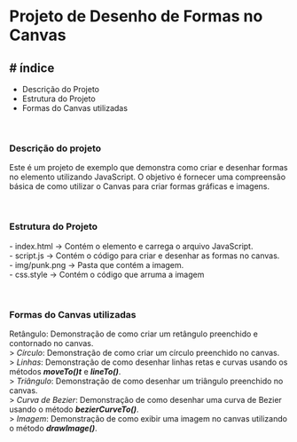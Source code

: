 <h1> Projeto de Desenho de Formas no Canvas </h1>

<h2> # índice </h2>
<ul>
  <li>Descrição do Projeto</li>
  <li>Estrutura do Projeto</li>
  <li>Formas do Canvas utilizadas</li>
</ul>

<br>

<h3> Descrição do projeto </h3>
 <p> Este é um projeto de exemplo que demonstra como criar e desenhar formas no elemento <em><strong><canvas></strong></em>  utilizando JavaScript. O objetivo é fornecer uma compreensão básica de como utilizar o Canvas para criar formas gráficas e imagens. </p>
  
  <br>
  
<h3> Estrutura do Projeto </h3>
  <p> 
   - index.html -> Contém o elemento <canvas> e carrega o arquivo JavaScript. <br>
   - script.js -> Contém o código para criar e desenhar as formas no canvas. <br>
   - img/punk.png -> Pasta que contém a imagem. <br>
   - css.style -> Contém o código que arruma a imagem
  </p>
  
  <br>

<h3> Formas do Canvas utilizadas </h3>
<p> Retângulo: Demonstração de como criar um retângulo preenchido e contornado no canvas. <br>
  > <em>Círculo</em>: Demonstração de como criar um círculo preenchido no canvas. <br> 
  > <em>Linhas</em>: Demonstração de como desenhar linhas retas e curvas usando os métodos <em><strong>moveTo()t</strong></em> e <em><strong>lineTo()</strong></em>. <br> 
  > <em>Triângulo</em>: Demonstração de como desenhar um triângulo preenchido no canvas. <br> 
  > <em>Curva de Bezier</em>: Demonstração de como desenhar uma curva de Bezier usando o método  <em><strong>bezierCurveTo()</strong></em>. <br>
  > <em>Imagem</em>: Demonstração de como exibir uma imagem no canvas utilizando o método  <em><strong>drawImage()</strong></em>. </p>
  


